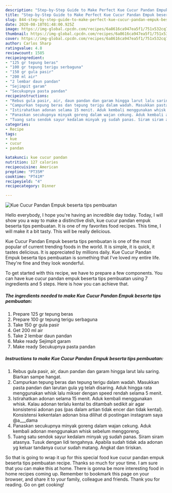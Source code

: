 ```yaml
---
description: "Step-by-Step Guide to Make Perfect Kue Cucur Pandan Empuk beserta tips pembuatan"
title: "Step-by-Step Guide to Make Perfect Kue Cucur Pandan Empuk beserta tips pembuatan"
slug: 844-step-by-step-guide-to-make-perfect-kue-cucur-pandan-empuk-beserta-tips-pembuatan
date: 2020-08-18T01:48:00.925Z
image: https://img-global.cpcdn.com/recipes/6a8616ca947ea5f1/751x532cq70/kue-cucur-pandan-empuk-beserta-tips-pembuatan-foto-resep-utama.jpg
thumbnail: https://img-global.cpcdn.com/recipes/6a8616ca947ea5f1/751x532cq70/kue-cucur-pandan-empuk-beserta-tips-pembuatan-foto-resep-utama.jpg
cover: https://img-global.cpcdn.com/recipes/6a8616ca947ea5f1/751x532cq70/kue-cucur-pandan-empuk-beserta-tips-pembuatan-foto-resep-utama.jpg
author: Carlos Sharp
ratingvalue: 4.8
reviewcount: 1585
recipeingredient:
- "125 gr tepung beras"
- "100 gr tepung terigu serbaguna"
- "150 gr gula pasir"
- "200 ml air"
- "2 lembar daun pandan"
- "Sejimpit garam"
- "Secukupnya pasta pandan"
recipeinstructions:
- "Rebus gula pasir, air, daun pandan dan garam hingga larut lalu saring. Biarkan sampe hangat."
- "Campurkan tepung beras dan tepung terigu dalam wadah. Masukkan pasta pandan dan larutan gula yg telah disaring. Aduk hingga rata menggunakan whisk lalu mikser dengan speed rendah selama 5 menit."
- "Istirahatkan adonan selama 15 menit. Aduk kembali menggunakan whisk. Kalau adonan terlalu kental bs ditambah sedikit air agar konsistensi adonan pas (pas dalam artian tidak encer dan tidak kental). Konsistensi kekentalan adonan bisa dilihat di postingan instagram saya @a___dama"
- "Panaskan secukupnya minyak goreng dalam wajan cekung. Aduk kembali adonan menggunakan whisk sebelum menggoreng."
- "Tuang satu sendok sayur kedalam minyak yg sudah panas. Siram siram atasnya. Tusuk dengan lidi tengahnya. Apabila sudah tidak ada adonan yg keluar tandanya cucur sudah matang. Angkat dan tiriskan."
categories:
- Recipe
tags:
- kue
- cucur
- pandan

katakunci: kue cucur pandan 
nutrition: 127 calories
recipecuisine: American
preptime: "PT35M"
cooktime: "PT41M"
recipeyield: "4"
recipecategory: Dinner

---
```



![Kue Cucur Pandan Empuk beserta tips pembuatan](https://img-global.cpcdn.com/recipes/6a8616ca947ea5f1/751x532cq70/kue-cucur-pandan-empuk-beserta-tips-pembuatan-foto-resep-utama.jpg)

Hello everybody, I hope you're having an incredible day today. Today, I will show you a way to make a distinctive dish, kue cucur pandan empuk beserta tips pembuatan. It is one of my favorites food recipes. This time, I will make it a bit tasty. This will be really delicious.

Kue Cucur Pandan Empuk beserta tips pembuatan is one of the most popular of current trending foods in the world. It is simple, it is quick, it tastes delicious. It is appreciated by millions daily. Kue Cucur Pandan Empuk beserta tips pembuatan is something that I've loved my entire life. They're fine and they look wonderful.




To get started with this recipe, we have to prepare a few components. You can have kue cucur pandan empuk beserta tips pembuatan using 7 ingredients and 5 steps. Here is how you can achieve that.

<!--inarticleads1-->

##### The ingredients needed to make Kue Cucur Pandan Empuk beserta tips pembuatan:

1. Prepare 125 gr tepung beras
1. Prepare 100 gr tepung terigu serbaguna
1. Take 150 gr gula pasir
1. Get 200 ml air
1. Take 2 lembar daun pandan
1. Make ready Sejimpit garam
1. Make ready Secukupnya pasta pandan




<!--inarticleads2-->

##### Instructions to make Kue Cucur Pandan Empuk beserta tips pembuatan:

1. Rebus gula pasir, air, daun pandan dan garam hingga larut lalu saring. Biarkan sampe hangat.
1. Campurkan tepung beras dan tepung terigu dalam wadah. Masukkan pasta pandan dan larutan gula yg telah disaring. Aduk hingga rata menggunakan whisk lalu mikser dengan speed rendah selama 5 menit.
1. Istirahatkan adonan selama 15 menit. Aduk kembali menggunakan whisk. Kalau adonan terlalu kental bs ditambah sedikit air agar konsistensi adonan pas (pas dalam artian tidak encer dan tidak kental). Konsistensi kekentalan adonan bisa dilihat di postingan instagram saya @a___dama
1. Panaskan secukupnya minyak goreng dalam wajan cekung. Aduk kembali adonan menggunakan whisk sebelum menggoreng.
1. Tuang satu sendok sayur kedalam minyak yg sudah panas. Siram siram atasnya. Tusuk dengan lidi tengahnya. Apabila sudah tidak ada adonan yg keluar tandanya cucur sudah matang. Angkat dan tiriskan.




So that is going to wrap it up for this special food kue cucur pandan empuk beserta tips pembuatan recipe. Thanks so much for your time. I am sure that you can make this at home. There is gonna be more interesting food in home recipes coming up. Remember to bookmark this page on your browser, and share it to your family, colleague and friends. Thank you for reading. Go on get cooking!
